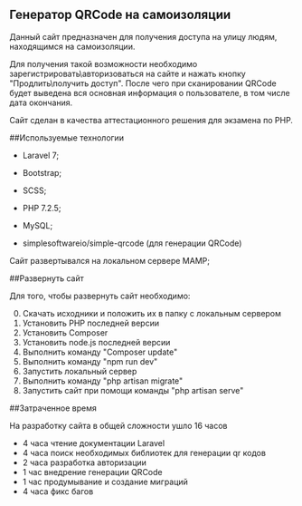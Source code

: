 ## Генератор QRCode на самоизоляции

Данный сайт предназначен для получения доступа на улицу людям, находящимся на самоизоляции.

Для получения такой возможности необходимо зарегистрировать\авторизоваться на сайте и нажать кнопку "Продлить\получить доступ". После чего при сканировании QRCode будет выведена вся основная информация о пользователе, в том числе дата окончания.

Сайт сделан в качества аттестационного решения для экзамена по PHP.

##Используемые технологии

- Laravel 7;
- Bootstrap;
- SCSS;
- PHP 7.2.5;
- MySQL;

- simplesoftwareio/simple-qrcode (для генерации QRCode)

Сайт развертывался на локальном сервере MAMP;

##Развернуть сайт

Для того, чтобы развернуть сайт необходимо:

0. Скачать исходники и положить их в папку с локальным сервером
1. Установить PHP последней версии
2. Установить Composer
3. Установить node.js последней версии
4. Выполнить команду "Composer update"
5. Выполнить команду "npm run dev"
6. Запустить локальный сервер
7. Выполнить команду "php artisan migrate"
8. Запустить сайт при помощи команды "php artisan serve"

##Затраченное время

На разработку сайта в общей сложности ушло 16 часов

- 4 часа чтение документации Laravel
- 4 часа поиск необходимых библиотек для генерации qr кодов
- 2 часа разработка авторизации
- 1 час внедрение генерации QRCode
- 1 час продумывание и создание миграций
- 4 часа фикс багов